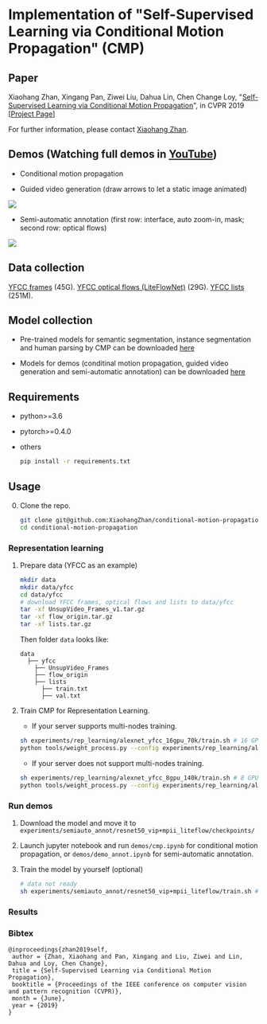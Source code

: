 # Implementation of "Self-Supervised Learning via Conditional Motion Propagation" (CMP)

## Paper

Xiaohang Zhan, Xingang Pan, Ziwei Liu, Dahua Lin, Chen Change Loy, "[Self-Supervised Learning via Conditional Motion Propagation](https://arxiv.org/abs/1903.11412)", in CVPR 2019 [[Project Page](http://mmlab.ie.cuhk.edu.hk/projects/CMP/)]

For further information, please contact [Xiaohang Zhan](https://xiaohangzhan.github.io/).

## Demos (Watching full demos in [YouTube](https://www.youtube.com/watch?v=6R_oJCq5qMw))

* Conditional motion propagation

* Guided video generation (draw arrows to let a static image animated)

![](demos/demo_video_generation.gif)

* Semi-automatic annotation (first row: interface, auto zoom-in, mask; second row: optical flows)

![](demos/demo_annotation.gif)

## Data collection

[YFCC frames](https://dl.fbaipublicfiles.com/unsupervised-video/UnsupVideo_Frames_v1.tar.gz) (45G).
[YFCC optical flows (LiteFlowNet)](https://drive.google.com/open?id=1S_TU1UjKms-U_Q4bOhXfUfIJX5hgwOtq) (29G).
[YFCC lists](https://drive.google.com/open?id=1ObzO7xWXolPKrIC39XCvjttZYEoVn6k2) (251M).

## Model collection

* Pre-trained models for semantic segmentation, instance segmentation and human parsing by CMP can be downloaded [here](https://drive.google.com/open?id=1Kx-OIcr2U44p9mlpV-SbhANQdtbn2rJR)

* Models for demos (conditinal motion propagation, guided video generation and semi-automatic annotation) can be downloaded [here](https://drive.google.com/open?id=1JMuoexvRCUQ0cmtfyse-8OScLHA6tjuI)

## Requirements
 
* python>=3.6
* pytorch>=0.4.0
* others

    ```sh
    pip install -r requirements.txt
    ```

## Usage

0. Clone the repo.

    ```sh
    git clone git@github.com:XiaohangZhan/conditional-motion-propagation.git
    cd conditional-motion-propagation
    ```

### Representation learning

1. Prepare data (YFCC as an example)

    ```sh
    mkdir data
    mkdir data/yfcc
    cd data/yfcc
    # download YFCC frames, optical flows and lists to data/yfcc
    tar -xf UnsupVideo_Frames_v1.tar.gz
    tar -xf flow_origin.tar.gz
    tar -xf lists.tar.gz
    ```
    Then folder `data` looks like:
    ```
    data
      ├── yfcc
        ├── UnsupVideo_Frames
        ├── flow_origin
        ├── lists
          ├── train.txt
          ├── val.txt
    ```

2. Train CMP for Representation Learning.

    * If your server supports multi-nodes training.

    ```sh
    sh experiments/rep_learning/alexnet_yfcc_16gpu_70k/train.sh # 16 GPUs distributed training
    python tools/weight_process.py --config experiments/rep_learning/alexnet_yfcc_16gpu_70k/config.yaml --iter 70000 # extract weights of the image encoder to experiments/rep_learning/alexnet_yfcc_16gpu_70k/checkpoints/convert_iter_70000.pth.tar
    ```

    * If your server does not support multi-nodes training.
    ```sh
    sh experiments/rep_learning/alexnet_yfcc_8gpu_140k/train.sh # 8 GPUs distributed training
    python tools/weight_process.py --config experiments/rep_learning/alexnet_yfcc_8gpu_140k/config.yaml --iter 140000 # extract weights of the image encoder
    ```

### Run demos

1. Download the model and move it to `experiments/semiauto_annot/resnet50_vip+mpii_liteflow/checkpoints/`

2. Launch jupyter notebook and run `demos/cmp.ipynb` for conditional motion propagation, or `demos/demo_annot.ipynb` for semi-automatic annotation.

3. Train the model by yourself (optional)

    ```sh
    # data not ready
    sh experiments/semiauto_annot/resnet50_vip+mpii_liteflow/train.sh # 8 GPUs distributed training
    ```

### Results

### Bibtex

```
@inproceedings{zhan2019self,
 author = {Zhan, Xiaohang and Pan, Xingang and Liu, Ziwei and Lin, Dahua and Loy, Chen Change},
 title = {Self-Supervised Learning via Conditional Motion Propagation},
 booktitle = {Proceedings of the IEEE conference on computer vision and pattern recognition (CVPR)},
 month = {June},
 year = {2019}
}
```
